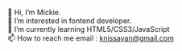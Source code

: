 👋 Hi, I’m Mickie.
<br>
👀 I’m interested in fontend developer.
<br>
🌱 I’m currently learning HTML5/CSS3/JavaScript
<br>
📫 How to reach me email : knissayan@gmail.com 

